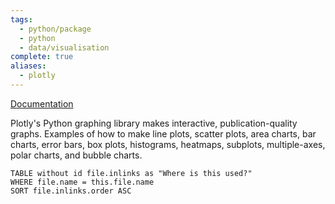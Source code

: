 ```yaml
---
tags:
  - python/package
  - python
  - data/visualisation
complete: true
aliases:
  - plotly
---
```

[Documentation](https://plotly.com/python/)

Plotly's Python graphing library makes interactive, publication-quality graphs. Examples of how to make line plots, scatter plots, area charts, bar charts, error bars, box plots, histograms, heatmaps, subplots, multiple-axes, polar charts, and bubble charts.

```dataview
TABLE without id file.inlinks as "Where is this used?"
WHERE file.name = this.file.name
SORT file.inlinks.order ASC 
```